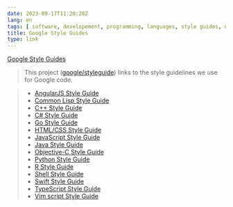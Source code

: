 ```yaml
---
date: 2023-09-17T11:20:28Z
lang: en
tags: [ software, developement, programming, languages, style guides, naming, conventions, angular, lisp, cpp, csharp, go, html, css, javascript, java, objc, python, r, shell, swift, typescript, vim ]
title: Google Style Guides
type: link
---
```


[Google Style Guides](https://google.github.io/styleguide/)

> This project ([google/styleguide](https://github.com/google/styleguide)) links to the style guidelines we use for Google code.

> * [AngularJS Style Guide](https://google.github.io/styleguide/angularjs-google-style.html)
> * [Common Lisp Style Guide](https://google.github.io/styleguide/lispguide.xml)
> * [C++ Style Guide](https://google.github.io/styleguide/cppguide.html)
> * [C# Style Guide](https://google.github.io/styleguide/csharp-style.html)
> * [Go Style Guide](https://google.github.io/styleguide/go/)
> * [HTML/CSS Style Guide](https://google.github.io/styleguide/htmlcssguide.html)
> * [JavaScript Style Guide](https://google.github.io/styleguide/jsguide.html)
> * [Java Style Guide](https://google.github.io/styleguide/javaguide.html)
> * [Objective-C Style Guide](https://google.github.io/styleguide/objcguide.html)
> * [Python Style Guide](https://google.github.io/styleguide/pyguide.html)
> * [R Style Guide](https://google.github.io/styleguide/Rguide.html)
> * [Shell Style Guide](https://google.github.io/styleguide/shellguide.html)
> * [Swift Style Guide](https://google.github.io/swift/)
> * [TypeScript Style Guide](https://google.github.io/styleguide/tsguide.html)
> * [Vim script Style Guide](https://google.github.io/styleguide/vimscriptguide.xml)
